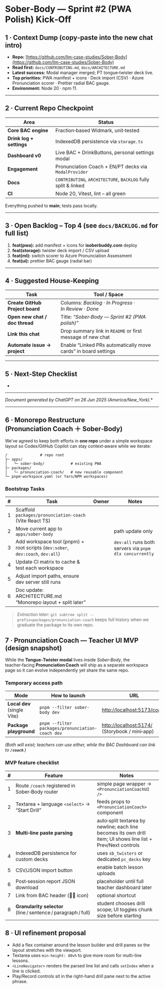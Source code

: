 # Sober‑Body — Sprint #2 (PWA Polish) Kick‑Off

## 1 · Context Dump (copy‑paste into the new chat intro)

* **Repo:** [https://github.com/llm-case-studies/Sober-Body](https://github.com/llm-case-studies/Sober-Body)
* **Read first:** `docs/CONTRIBUTING.md`, `docs/ARCHITECTURE.md`
* **Latest success:** Modal manager merged; PT tongue‑twister deck live.
* **Top priorities:** PWA manifest + icons · Deck import (CSV) · Azure Pronunciation scorer · Prettier radial BAC gauge.
* **Environment:** Node 20 · npm 11.

---

## 2 · Current Repo Checkpoint

| Area                     | Status                                                         |
| ------------------------ | -------------------------------------------------------------- |
| **Core BAC engine**      | Fraction‑based Widmark, unit‑tested                            |
| **Drink log + settings** | IndexedDB persistence via `storage.ts`                         |
| **Dashboard v0**         | Live BAC + DrinkButtons, personal settings modal               |
| **Engagement**           | Pronunciation Coach + EN/PT decks via `ModalProvider`          |
| **Docs**                 | `CONTRIBUTING`, `ARCHITECTURE`, `BACKLOG` fully split & linked |
| **CI**                   | Node 20, Vitest, lint – all green                              |

Everything pushed to **main**; tests pass locally.

---

## 3 · Open Backlog – Top 4 (see `docs/BACKLOG.md` for full list)

1. **feat(pwa):** add manifest + icons for **isoberbuddy.com** deploy
2. **feat(storage):** twister deck import / CSV upload
3. **feat(ml):** switch scorer to Azure Pronunciation Assessment
4. **feat(ui):** prettier BAC gauge (radial bar)

---

## 4 · Suggested House‑Keeping

| Task                            | Tool / Space                                                   |
| ------------------------------- | -------------------------------------------------------------- |
| **Create GitHub Project board** | Columns: *Backlog* · *In Progress* · *In Review* · *Done*      |
| **Open new chat / doc thread**  | Title: *“Sober‑Body — Sprint #2 (PWA polish)”*                 |
| **Link this chat**              | Drop summary link in `README` or first message of new chat     |
| **Automate issue → project**    | Enable “Linked PRs automatically move cards” in board settings |

---

## 5 · Next‑Step Checklist

*

---

*Document generated by ChatGPT on 26 Jun 2025 (America/New\_York).*\*

---

## 6 · Monorepo Restructure (Pronunciation Coach ＋ Sober‑Body)

We’ve agreed to keep both efforts in **one repo** under a simple workspace layout so Codex/GitHub Copilot can stay context‑aware while we iterate:

```
/               # repo root
├─ apps/
│   └─ sober-body/            # existing PWA
├─ packages/
│   └─ pronunciation-coach/   # new reusable component
└─ pnpm‑workspace.yaml (or Yarn/NPM workspaces)
```

### Bootstrap Tasks

| # | Task                                                                           | Owner | Notes                                                   |
| - | ------------------------------------------------------------------------------ | ----- | ------------------------------------------------------- |
| 1 | Scaffold `packages/pronunciation-coach` (Vite React TS)                        |       |                                                         |
| 2 | Move current app to `apps/sober-body`                                          |       | path update only                                        |
| 3 | Add workspace tool (pnpm) + root scripts (`dev:sober`, `dev:coach`, `dev:all`) |       | `dev:all` runs both servers via `pnpm dlx concurrently` |
| 4 | Update CI matrix to cache & test each workspace                                |       |                                                         |
| 5 | Adjust import paths, ensure dev server still runs                              |       |                                                         |
| 6 | Doc update: ARCHITECTURE.md “Monorepo layout + split later”                    |       |                                                         |

> *Extraction later:* `git subtree split --prefix=packages/pronunciation-coach` keeps full history when we graduate the package to its own repo.

## 7 · Pronunciation Coach — Teacher UI MVP (design snapshot)

While the **Tongue‑Twister modal** lives inside *Sober‑Body*, the teacher‑facing **Pronunciation Coach** will ship as a separate workspace page so it can evolve independently yet share the same repo.

### Temporary access path

| Mode                        | How to launch                                    | URL                                                                     |
| --------------------------- | ------------------------------------------------ | ----------------------------------------------------------------------- |
| **Local dev** (single Vite) | `pnpm --filter sober-body dev`              | [http://localhost:5173/coach](http://localhost:5173/coach)              |
| **Package playground**      | `pnpm --filter packages/pronunciation-coach dev` | [http://localhost:5174/](http://localhost:5174/) (Storybook / mini‑app) |

*(Both will exist; teachers can use either, while the BAC Dashboard can link to **`/coach`**.)*

### MVP feature checklist

| # | Feature                                                       | Notes                                                                                                         |
| - | ------------------------------------------------------------- | ------------------------------------------------------------------------------------------------------------- |
| 1 | Route `/coach` registered in Sober‑Body router                | simple page wrapper → `<PronunciationCoachUI />`                                                              |
| 2 | Textarea + language `<select>` → “Start Drill”                | feeds props to `<PronunciationCoach>` component                                                               |
| 3 | **Multi‑line paste parsing**                                  | auto‑split textarea by newline; each line becomes its own drill item; UI shows line list + Prev/Next controls |
| 4 | IndexedDB persistence for custom decks                        | uses `sb_twisters` or dedicated `pc_decks` key                                                                |
| 5 | CSV/JSON import button                                        | enable batch lesson uploads                                                                                   |
| 6 | Post‑session report JSON download                             | placeholder until full teacher dashboard later                                                                |
| 7 | Link from BAC header (🧑‍🏫 icon)                             | optional shortcut                                                                                             |
| 8 | **Granularity selector** (line / sentence / paragraph / full) | student chooses drill scope; UI toggles chunk size before starting                                            |

## 8 · UI refinement proposal

* Add a flex container around the lesson builder and drill panes so the layout stretches with the viewport.
* Textarea uses `min-height: 80vh` to give more room for multi-line lessons.
* `<LineNavigator>` renders the parsed line list and calls `setIndex` when a line is clicked.
* Play/Record controls sit in the right-hand drill pane next to the active phrase.
